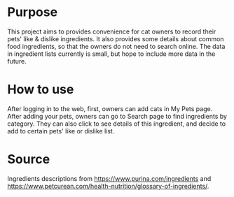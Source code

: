 # Purpose
This project aims to provides convenience for cat owners to record their pets' like & dislike ingredients. It also provides some details about common food ingredients, so that the owners do not need to search online. The data in ingredient lists currently is small, but hope to include more data in the future.

# How to use
After logging in to the web, first, owners can add cats in My Pets page. After adding your pets, owners can go to Search page to find ingredients by category. They can also click to see details of this ingredient, and decide to add to certain pets' like or dislike list.

# Source
Ingredients descriptions from https://www.purina.com/ingredients and https://www.petcurean.com/health-nutrition/glossary-of-ingredients/.